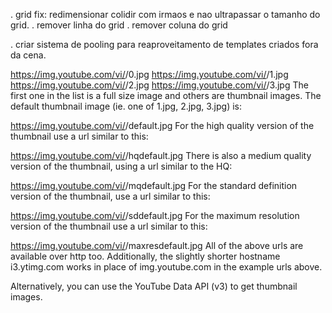 . grid fix: redimensionar colidir com irmaos e nao ultrapassar o tamanho do grid.
. remover linha do grid
. remover coluna do grid





. criar sistema de pooling para reaproveitamento de templates criados fora da cena.






























https://img.youtube.com/vi/<insert-youtube-video-id-here>/0.jpg
https://img.youtube.com/vi/<insert-youtube-video-id-here>/1.jpg
https://img.youtube.com/vi/<insert-youtube-video-id-here>/2.jpg
https://img.youtube.com/vi/<insert-youtube-video-id-here>/3.jpg
The first one in the list is a full size image and others are thumbnail images. The default thumbnail image (ie. one of 1.jpg, 2.jpg, 3.jpg) is:

https://img.youtube.com/vi/<insert-youtube-video-id-here>/default.jpg
For the high quality version of the thumbnail use a url similar to this:

https://img.youtube.com/vi/<insert-youtube-video-id-here>/hqdefault.jpg
There is also a medium quality version of the thumbnail, using a url similar to the HQ:

https://img.youtube.com/vi/<insert-youtube-video-id-here>/mqdefault.jpg
For the standard definition version of the thumbnail, use a url similar to this:

https://img.youtube.com/vi/<insert-youtube-video-id-here>/sddefault.jpg
For the maximum resolution version of the thumbnail use a url similar to this:

https://img.youtube.com/vi/<insert-youtube-video-id-here>/maxresdefault.jpg
All of the above urls are available over http too. Additionally, the slightly shorter hostname i3.ytimg.com works in place of img.youtube.com in the example urls above.

Alternatively, you can use the YouTube Data API (v3) to get thumbnail images.